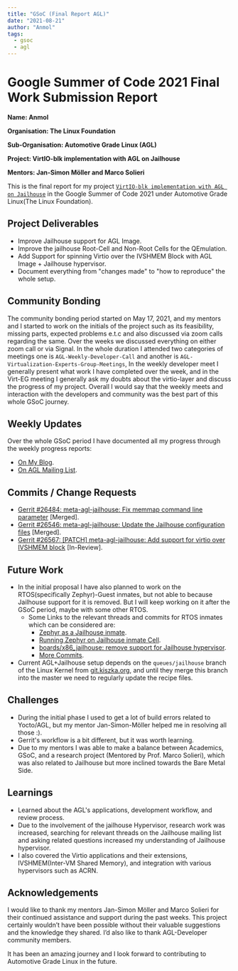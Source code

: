 ```yaml
---
title: "GSoC (Final Report AGL)"
date: "2021-08-21"
author: "Anmol"
tags: 
  - gsoc
  - agl
---
```


# Google Summer of Code 2021 Final Work Submission Report


**Name: Anmol**

**Organisation: The Linux Foundation**

**Sub-Organisation: Automotive Grade Linux (AGL)**

**Project: VirtIO-blk implementation with AGL on Jailhouse**

**Mentors: Jan-Simon Möller and Marco Solieri**


This is the final report for my project [`VirtIO-blk implementation with AGL on Jailhouse`](https://summerofcode.withgoogle.com/projects/#6432060576628736) in the Google Summer of Code 2021 under Automotive Grade Linux(The Linux Foundation).

## Project Deliverables

- Improve Jailhouse support for AGL Image.
- Improve the jailhouse Root-Cell and Non-Root Cells for the QEmulation.
- Add Support for spinning Virtio over the IVSHMEM Block with AGL Image + Jailhouse hypervisor.
- Document everything from "changes made" to "how to reproduce" the whole setup.

## Community Bonding

The community bonding period started on May 17, 2021, and my mentors and I started to work on the initials of the project such as its feasibility, missing parts, expected problems e.t.c and also discussed via zoom calls regarding the same. Over the weeks we discussed everything on either zoom call or via Signal. In the whole duration I attended two categories of meetings one is `AGL-Weekly-Developer-Call` and another is `AGL-Virtualization-Experts-Group-Meetings`, In the weekly developer meet I generally present what work I have completed over the week, and in the Virt-EG meeting I generally ask my doubts about the virtio-layer and discuss the progress of my project. Overall I would say that the weekly meets and interaction with the developers and community was the best part of this whole GSoC journey.

## Weekly Updates

Over the whole GSoC period I have documented all my progress through the weekly progress reports:

- [On My Blog](https://anmol.netlify.app/post/).
- [On AGL Mailing List](https://lists.automotivelinux.org/g/agl-dev-community/search?p=created%2C0%2C%2C1%2C2%2C0%2C0&q=anmol.karan123%40gmail.com).

## Commits / Change Requests

- [Gerrit #26484: meta-agl-jailhouse: Fix memmap command line parameter](https://gerrit.automotivelinux.org/gerrit/c/AGL/meta-agl-devel/+/26484) [Merged].
- [Gerrit #26546: meta-agl-jailhouse: Update the Jailhouse configuration files](https://gerrit.automotivelinux.org/gerrit/c/AGL/meta-agl-devel/+/26546) [Merged].
- [Gerrit #26567: [PATCH] meta-agl-jailhouse: Add support for virtio over IVSHMEM block](https://gerrit.automotivelinux.org/gerrit/c/AGL/meta-agl-devel/+/26567) [In-Review].


## Future Work

- In the initial proposal I have also planned to work on the RTOS(specifically Zephyr)-Guest inmates, but not able to because Jailhouse support for it is removed. But I will keep working on it after the GSoC period, maybe with some other RTOS.
  - Some Links to the relevant threads and commits for RTOS inmates which can be considered are:
    - [Zephyr as a Jailhouse inmate](https://groups.google.com/g/jailhouse-dev/c/2SPK29UYDO4/m/9ioyQaKWAgAJ).
    - [Running Zephyr on Jailhouse inmate Cell](https://github.com/zephyrproject-rtos/zephyr/blob/efccfcbfc91501cac2ede0541a48c338f2b0cae4/boards/arm64/nxp_ls1046ardb/doc/index.rst#programming-and-debugging).
    - [boards/x86_jailhouse: remove support for Jailhouse hypervisor](https://github.com/zephyrproject-rtos/zephyr/commit/f3611fdd0c8ca54a9f19bc56a14b4a2fdadaffe3#diff-bb9445fa64739ef6a5a6b59d520deb07).
    - [More Commits](https://github.com/zephyrproject-rtos/zephyr/search?p=2&q=jailhouse&type=issues).
- Current AGL+Jailhouse setup depends on the `queues/jailhouse` branch of the Linux Kernel from [git.kiszka.org](http://git.kiszka.org/?p=linux.git;a=shortlog;h=refs/heads/queues/jailhouse), and until they merge this branch into the master we need to regularly update the recipe files.

## Challenges
- During the initial phase I used to get a lot of build errors related to Yocto/AGL, but my mentor Jan-Simon-Möller helped me in resolving all those :).
- Gerrit's workflow is a bit different, but it was worth learning.
- Due to my mentors I was able to make a balance between Academics, GSoC, and a research project (Mentored by Prof. Marco Solieri), which was also related to Jailhouse but more inclined towards the Bare Metal Side.

## Learnings
- Learned about the AGL's applications, development workflow, and review process.
- Due to the involvement of the jailhouse Hypervisor, research work was increased, searching for relevant threads on the Jailhouse mailing list and asking related questions increased my understanding of Jailhouse hypervisor.
- I also covered the Virtio applications and their extensions, IVSHMEM(Inter-VM Shared Memory), and integration with various hypervisors such as ACRN.

## Acknowledgements
I would like to thank my mentors Jan-Simon Möller and Marco Solieri for their continued assistance and support during the past weeks. This project certainly wouldn’t have been possible without their valuable suggestions and the knowledge they shared. I’d also like to thank AGL-Developer community members.

It has been an amazing journey and I look forward to contributing to Automotive Grade Linux in the future.
